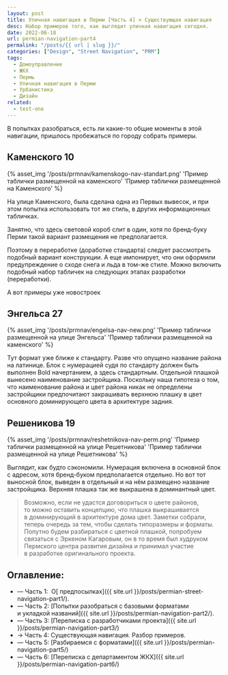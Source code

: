 ```yaml
---
layout: post
title: Уличная навигация в Перми [Часть 4] × Существующая навигация
desc: Набор примеров того, как выглядит уличная навигация сегодня.
date: 2022-06-18
url: permian-navigation-part4
permalink: "/posts/{{ url | slug }}/"
categories: ["Design", "Street Navigation", "PRM"]
tags:
  - Домоуправление
  - ЖКХ
  - Пермь
  - Уличная навигация в Перми
  - Урбанистика
  - Дизайн
related:
  - test-one
---
```


В попытках разобраться, есть ли какие-то общие моменты в этой навигации, пришлось пробежаться по городу собрать примеры.

## Каменского 10

{% asset_img '/posts/prmnav/kamenskogo-nav-standart.png' 'Пример таблички размещенной на каменского' 'Пример таблички размещенной на Каменского' %}

На улице Каменского, была сделана одна из Первых вывесок, и при этом попытка использовать тот же стиль, в других информационных табличках.

Занятно, что здесь световой короб слит в один, хотя по бренд-буку Перми такой вариант размещения не предполагается.

Поэтому в переработке (доработке стандарта) следует рассмотреть подобный вариант конструкции. А еще импонирует, что они оформили предупреждение о сходе снега и льда в том-же стиле. Можно включить подобный набор табличек на следующих этапах разработки (переработки).

А вот примеры уже новостроек

## Энгельса 27

{% asset_img '/posts/prmnav/engelsa-nav-new.png' 'Пример таблички размещенной на улице Энгельса' 'Пример таблички размещенной на каменского' %}

Тут формат уже ближе к стандарту. Разве что опущено название района на латинице. Блок с нумерацией судя по стандарту должен быть выполнен Bold начертанием, а здесь стандартным. Отдельной плашкой вынесено наименование застройщика. Поскольку наша гипотеза о том, что наименование района и цвет района никак не определены застройщики предпочитают закрашивать верхнюю плашку в цвет основного доминирующего цвета в архитектуре задния.

## Решеникова 19

{% asset_img '/posts/prmnav/reshetnikova-nav-perm.png' 'Пример таблички размещенной на улице Решетникова' 'Пример таблички размещенной на улице Решетникова' %}

Выглядит, как будто сэкономили. Нумерация включена в основной блок с адресом, хотя бренд-буком предполагается отдельно. Но вот тот выносной блок, выведен в отдельный и на нём размещено название застройщика. Верхняя плашка так же выкрашена в доминантный цвет.

> Возможно, если не удастся договориться о цвете районов, то можно оставить концепцию, что плашка выкрашивается в доминирующий в архитектуре дома цвет.
> Заметки собрали, теперь очередь за тем, чтобы сделать типоразмеры и форматы. Попутно будем разбираться с цветной плашкой, попробуем связаться с Эркеном Кагаровым, он в то время был худруком Пермского центра развития дизайна и принимал участие в разработке оригинального проекта.

## Оглавление:

- — Часть 1: 
  О[ предпосылках]({{ site.url }}/posts/permian-street-navigation-part1/).
- — Часть 2: [Попытки разобраться с базовыми форматами и укладкой названий]({{ site.url }}/posts/permian-navigation-part2/).
- — Часть 3: [Переписка с разработчиками проекта]({{ site.url }}/posts/permian-navigation-part3/)
- → Часть 4: Существующая навигация. Разбор примеров.
- — Часть 5: [Разбираемся с форматами]({{ site.url }}/posts/permian-navigation-part5/)
- — Часть 6: [Переписка с департаментом ЖКХ]({{ site.url }}/posts/permian-navigation-part6/)
